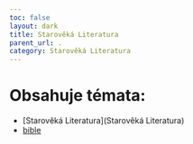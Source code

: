 ```yaml
---
toc: false
layout: dark
title: Starověká Literatura 
parent_url: . 
category: Starověká Literatura 
---
```


# Obsahuje témata: 

* [Starověká Literatura](Starověká Literatura) 
* [bible](bible) 
